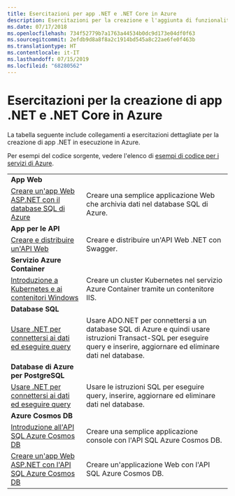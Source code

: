 ```yaml
---
title: Esercitazioni per app .NET e .NET Core in Azure
description: Esercitazioni per la creazione e l'aggiunta di funzionalità alle app Web e per dispositivi mobili usando i servizi di Azure e .NET, .NET Core, ASP.NET e ASP.NET Core.
ms.date: 07/17/2018
ms.openlocfilehash: 734f52779b7a1763a44534b0dc9d173e04df0f63
ms.sourcegitcommit: 2efdb9d8a8f8a2c1914bd545a8c22ae6fe0f463b
ms.translationtype: HT
ms.contentlocale: it-IT
ms.lasthandoff: 07/15/2019
ms.locfileid: "68280562"
---
```

# <a name="tutorials-for-building-net-and-net-core-apps-in-azure"></a>Esercitazioni per la creazione di app .NET e .NET Core in Azure

La tabella seguente include collegamenti a esercitazioni dettagliate per la creazione di app .NET in esecuzione in Azure.

Per esempi del codice sorgente, vedere l'elenco di [esempi di codice per i servizi di Azure](https://azure.microsoft.com/resources/samples/?platform=dotnet&sort=2).

| | |
|---|---|
| **App Web**||
| [Creare un'app Web ASP.NET con il database SQL di Azure][1] | Creare una semplice applicazione Web che archivia dati nel database SQL di Azure. |
| **App per le API**||
| [Creare e distribuire un'API Web][3] | Creare e distribuire un'API Web .NET con Swagger. | 
| **Servizio Azure Container** ||
| [Introduzione a Kubernetes e ai contenitori Windows][4] | Creare un cluster Kubernetes nel servizio Azure Container tramite un contenitore IIS.
| **Database SQL** ||
| [Usare .NET per connettersi ai dati ed eseguire query][5] | Usare ADO.NET per connettersi a un database SQL di Azure e quindi usare istruzioni Transact-SQL per eseguire query e inserire, aggiornare ed eliminare dati nel database. | 
| **Database di Azure per PostgreSQL** ||
| [Usare .NET per connettersi ai dati ed eseguire query][6] | Usare le istruzioni SQL per eseguire query, inserire, aggiornare ed eliminare dati nel database. |
| **Azure Cosmos DB** ||
| [Introduzione all'API SQL Azure Cosmos DB][7] | Creare una semplice applicazione console con l'API SQL Azure Cosmos DB. |
| [Creare un'app Web ASP.NET con l'API SQL Azure Cosmos DB][8] | Creare un'applicazione Web con l'API SQL Azure Cosmos DB. |

[1]: /azure/app-service-web/app-service-web-tutorial-dotnet-sqldatabase
[2]: /azure/cosmos-db/sql-api-dotnet-application
[3]: /azure/app-service-api/app-service-api-dotnet-get-started
[4]: /azure/container-service/container-service-kubernetes-windows-walkthrough
[5]: /azure/sql-database/sql-database-connect-query-dotnet
[6]: /azure/postgresql/connect-csharp
[7]: /azure/cosmos-db/sql-api-get-started
[8]: /azure/cosmos-db/sql-api-dotnet-application
